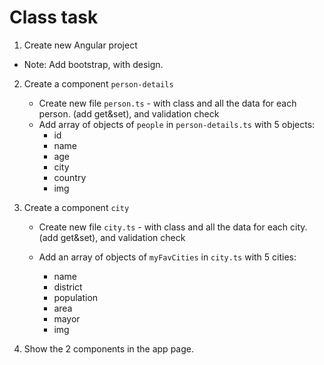 # Class task

1. Create new Angular project

- Note: Add bootstrap, with design.

2. Create a component `person-details`

   - Create new file `person.ts` - with class and all the data for each person. (add get&set), and validation check

   * Add array of objects of `people` in `person-details.ts` with 5 objects:
     - id
     - name
     - age
     - city
     - country
     - img

3. Create a component `city`

   - Create new file `city.ts` - with class and all the data for each city. (add get&set), and validation check

   - Add an array of objects of `myFavCities` in `city.ts` with 5 cities:
     - name
     - district
     - population
     - area
     - mayor
     - img

4. Show the 2 components in the app page.
